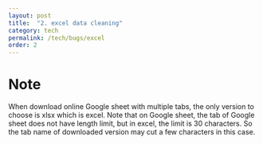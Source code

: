 ```yaml
---
layout: post
title:  "2. excel data cleaning"
category: tech
permalink: /tech/bugs/excel
order: 2
---
```

# Note
When download online Google sheet with multiple tabs, the only version to choose is xlsx which is excel. Note that 
on Google sheet, the tab of Google sheet does not have length limit, but in excel, the limit is 30 characters. So the tab name of downloaded version may cut a few characters in this case.